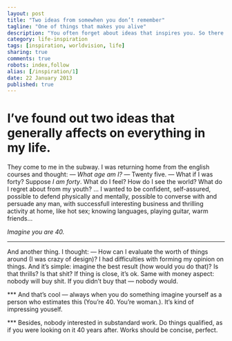 ```yaml
---
layout: post
title: "Two ideas from somewhen you don’t remember"
tagline: "One of things that makes you alive"
description: "You often forget about ideas that inspires you. So there’s a couple that have wrote down."
category: life-inspiration
tags: [inspiration, worldvision, life]
sharing: true
comments: true
robots: index,follow
alias: [/inspiration/1]
date: 22 January 2013
published: true
---
```


# I’ve found out two ideas that generally affects on everything in my life.

They come to me in the subway. I was returning home from the english courses and thought: 
— *What age am I?* 
— Twenty five.
— What if I was forty? Suppose *I am forty*. What do I feel? How do I see the world? What do I regret about from my youth?
… I wanted to be confident, self-assured, possible to defend physically and mentally, possible to converse with and persuade any man, with successfull interesting business and thrilling activity at home, like hot sex; knowing languages, playing guitar, warm friends…

*Imagine you are 40.*

---
And another thing.
I thought: 
— How can I evaluate the worth of things around (I was crazy of design)? I had difficulties with forming my opinion on things. And it’s simple: imagine the best result (how would you do that)? Is that thrills? Is that shit? If thing is close, it’s ok. Same with money aspect: nobody will buy shit. If you didn’t buy that — nobody would.

*** And that’s cool — always when you do something imagine yourself as a person who estimates this (You’re 40. You’re woman.). It’s kind of impressing youself.

*** Besides, nobody interested in substandard work. Do things qualified, as if you  were looking on it 40 years after. Works should be concise, perfect.



